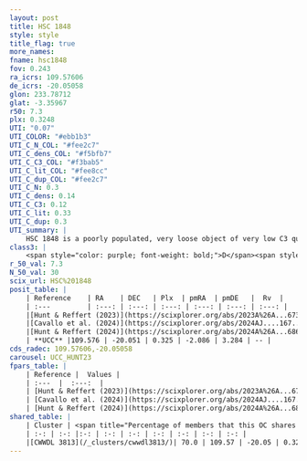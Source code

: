 ```yaml
---
layout: post
title: HSC 1848
style: style
title_flag: true
more_names: 
fname: hsc1848
fov: 0.243
ra_icrs: 109.57606
de_icrs: -20.05058
glon: 233.78712
glat: -3.35967
r50: 7.3
plx: 0.3248
UTI: "0.07"
UTI_COLOR: "#ebb1b3"
UTI_C_N_COL: "#fee2c7"
UTI_C_dens_COL: "#f5bfb7"
UTI_C_C3_COL: "#f3bab5"
UTI_C_lit_COL: "#fee8cc"
UTI_C_dup_COL: "#fee2c7"
UTI_C_N: 0.3
UTI_C_dens: 0.14
UTI_C_C3: 0.12
UTI_C_lit: 0.33
UTI_C_dup: 0.3
UTI_summary: |
    HSC 1848 is a poorly populated, very loose object of very low C3 quality. It was recently reported in the literature.<br><br><span style="color: #99180f; font-weight: bold;">Warning: </span>This is possibly a duplicated object, which shares a significant percentage of members with at least one previously reported entry.
class3: |
    <span style="color: purple; font-weight: bold;">D</span><span style="color: red; font-weight: bold;">C</span>
r_50_val: 7.3
N_50_val: 30
scix_url: HSC%201848
posit_table: |
    | Reference    | RA    | DEC   | Plx  | pmRA  | pmDE   |  Rv  |
    | :---         | :---: | :---: | :---: | :---: | :---: | :---: |
    |[Hunt & Reffert (2023)](https://scixplorer.org/abs/2023A%26A...673A.114H) | 109.575 | -20.058 | 0.314 | -2.077 | 3.283 | 66.25 |
    |[Cavallo et al. (2024)](https://scixplorer.org/abs/2024AJ....167...12C) | 109.749 | -19.806 | 0.314 | -- | -- | -- |
    |[Hunt & Reffert (2024)](https://scixplorer.org/abs/2024A%26A...686A..42H) | 109.575 | -20.058 | 0.314 | -2.077 | 3.283 | 66.25 |
    | **UCC** |109.576 | -20.051 | 0.325 | -2.086 | 3.284 | -- | 
cds_radec: 109.57606,-20.05058
carousel: UCC_HUNT23
fpars_table: |
    | Reference |  Values |
    | :---  |  :---:  |
    | [Hunt & Reffert (2023)](https://scixplorer.org/abs/2023A%26A...673A.114H) | `AV50=0.909, diffAV50=2.218, MOD50=12.196, logAge50=8.41` |
    | [Cavallo et al. (2024)](https://scixplorer.org/abs/2024AJ....167...12C) | `AV50=0.93, dMod50=11.82, logAge50=8.39, [Fe/H]50=-0.32` |
    | [Hunt & Reffert (2024)](https://scixplorer.org/abs/2024A%26A...686A..42H) | `MassJ=73.0774` |
shared_table: |
    | Cluster | <span title="Percentage of members that this OC shares with the ones listed">%</span>   | RA   | DEC   | Plx   | pmRA  | pmDE  | Rv | UTI |
    | :-: | :-: |:-: | :-: | :-: | :-: | :-: | :-: | :-: |
    |[CWWDL 3813](/_clusters/cwwdl3813/)| 70.0 | 109.57 | -20.05 | 0.32 | -2.02 | 3.31 | -- |0.16 |
---
```

